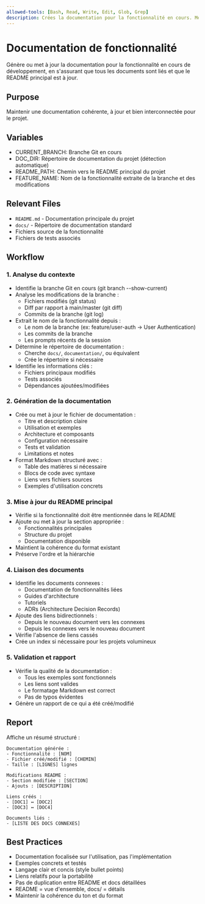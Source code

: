 ```yaml
---
allowed-tools: [Bash, Read, Write, Edit, Glob, Grep]
description: Crées la documentation pour la fonctionnalité en cours. Mets à jour le readme global du projet si nécessaire. Lie les documents entre eux pour ne pas avoir de documentation orpheline. La documentation est générée dans les répertoire de documentation du projet.
---
```


# Documentation de fonctionnalité

Génère ou met à jour la documentation pour la fonctionnalité en cours de développement, en s'assurant que tous les documents sont liés et que le README principal est à jour.

## Purpose
Maintenir une documentation cohérente, à jour et bien interconnectée pour le projet.

## Variables
- CURRENT_BRANCH: Branche Git en cours
- DOC_DIR: Répertoire de documentation du projet (détection automatique)
- README_PATH: Chemin vers le README principal du projet
- FEATURE_NAME: Nom de la fonctionnalité extraite de la branche et des modifications

## Relevant Files
- `README.md` - Documentation principale du projet
- `docs/` - Répertoire de documentation standard
- Fichiers source de la fonctionnalité
- Fichiers de tests associés

## Workflow

### 1. Analyse du contexte
- Identifie la branche Git en cours (git branch --show-current)
- Analyse les modifications de la branche :
  - Fichiers modifiés (git status)
  - Diff par rapport à main/master (git diff)
  - Commits de la branche (git log)
- Extrait le nom de la fonctionnalité depuis :
  - Le nom de la branche (ex: feature/user-auth → User Authentication)
  - Les commits de la branche
  - Les prompts récents de la session
- Détermine le répertoire de documentation :
  - Cherche `docs/`, `documentation/`, ou équivalent
  - Crée le répertoire si nécessaire
- Identifie les informations clés :
  - Fichiers principaux modifiés
  - Tests associés
  - Dépendances ajoutées/modifiées

### 2. Génération de la documentation
- Crée ou met à jour le fichier de documentation :
  - Titre et description claire
  - Utilisation et exemples
  - Architecture et composants
  - Configuration nécessaire
  - Tests et validation
  - Limitations et notes
- Format Markdown structuré avec :
  - Table des matières si nécessaire
  - Blocs de code avec syntaxe
  - Liens vers fichiers sources
  - Exemples d'utilisation concrets

### 3. Mise à jour du README principal
- Vérifie si la fonctionnalité doit être mentionnée dans le README
- Ajoute ou met à jour la section appropriée :
  - Fonctionnalités principales
  - Structure du projet
  - Documentation disponible
- Maintient la cohérence du format existant
- Préserve l'ordre et la hiérarchie

### 4. Liaison des documents
- Identifie les documents connexes :
  - Documentation de fonctionnalités liées
  - Guides d'architecture
  - Tutoriels
  - ADRs (Architecture Decision Records)
- Ajoute des liens bidirectionnels :
  - Depuis le nouveau document vers les connexes
  - Depuis les connexes vers le nouveau document
- Vérifie l'absence de liens cassés
- Crée un index si nécessaire pour les projets volumineux

### 5. Validation et rapport
- Vérifie la qualité de la documentation :
  - Tous les exemples sont fonctionnels
  - Les liens sont valides
  - Le formatage Markdown est correct
  - Pas de typos évidentes
- Génère un rapport de ce qui a été créé/modifié

## Report
Affiche un résumé structuré :

```
Documentation générée :
- Fonctionnalité : [NOM]
- Fichier créé/modifié : [CHEMIN]
- Taille : [LIGNES] lignes

Modifications README :
- Section modifiée : [SECTION]
- Ajouts : [DESCRIPTION]

Liens créés :
- [DOC1] ↔ [DOC2]
- [DOC3] ↔ [DOC4]

Documents liés :
- [LISTE DES DOCS CONNEXES]
```

## Best Practices
- Documentation focalisée sur l'utilisation, pas l'implémentation
- Exemples concrets et testés
- Langage clair et concis (style bullet points)
- Liens relatifs pour la portabilité
- Pas de duplication entre README et docs détaillées
- README = vue d'ensemble, docs/ = détails
- Maintenir la cohérence du ton et du format
